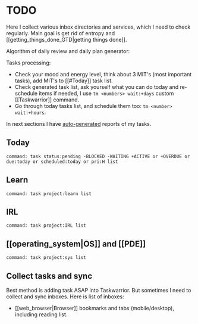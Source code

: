 # TODO

Here I collect various inbox directories and services, which I need to check
regularly. Main goal is get rid of entropy and 
[[getting_things_done_GTD|getting things done]].

Algorithm of daily review and daily plan generator:

Tasks processing:

- Check your mood and energy level, think about 3 MIT's (most important tasks),
add MIT's to [[#Today]] task list.
- Check generated task list, ask yourself what you can do today and re-schedule
items if needed, I use `tm <numbers> wait:+days` custom [[Taskwarrior]] command.
- Go through today tasks list, and schedule them too: `tm <number> wait:+hours`.

In next sections I have
[auto-generated](https://github.com/echo-bravo-yahoo/ego-rock) reports of my
tasks.

## Today

```task-table
command: task status:pending -BLOCKED -WAITING +ACTIVE or +OVERDUE or due:today or scheduled:today or pri:H list
```

## Learn

```task-table
command: task project:learn list
```

## IRL

```task-table
command: task project:IRL list
```

## [[operating_system|OS]] and [[PDE]]

```task-table
command: task project:sys list
```


## Collect tasks and sync

Best method is adding task ASAP into Taskwarrior. But sometimes I need to
collect and sync inboxes. Here is list of inboxes:

- [[web_browser|Browser]] bookmarks and tabs (mobile/desktop), including reading
list.